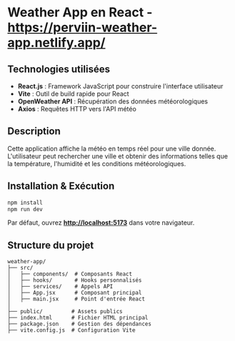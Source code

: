 # Weather App en React - https://perviin-weather-app.netlify.app/

## Technologies utilisées

-   **React.js** : Framework JavaScript pour construire l'interface utilisateur
-   **Vite** : Outil de build rapide pour React
-   **OpenWeather API** : Récupération des données météorologiques
-   **Axios** : Requêtes HTTP vers l'API météo

## Description

Cette application affiche la météo en temps réel pour une ville donnée. L'utilisateur peut rechercher une ville et obtenir des informations telles que la température, l'humidité et les conditions météorologiques.

## Installation & Exécution

```sh
npm install
npm run dev

```

Par défaut, ouvrez **[http://localhost:5173](http://localhost:5173/)** dans votre navigateur.

## Structure du projet

```
weather-app/
├── src/
│   ├── components/  # Composants React
│   ├── hooks/       # Hooks personnalisés
│   ├── services/    # Appels API
│   ├── App.jsx      # Composant principal
│   ├── main.jsx     # Point d'entrée React
│
├── public/         # Assets publics
├── index.html      # Fichier HTML principal
├── package.json    # Gestion des dépendances
├── vite.config.js  # Configuration Vite
